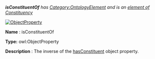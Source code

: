 ___isConstituentOf__ 
 has
 [Category:OntologyElement](../../Category/OntologyElement "Category:OntologyElement") 
 and is an
 [element of](../../Property/ElementOf "Property:ElementOf") 
[Constituency](../../Submissions/Constituency "Submissions:Constituency")_




  





[![ObjectProperty](../../images/thumb/c/c3/ObjectProperty.gif/45px-ObjectProperty.gif)](../../Image/ObjectProperty.gif "ObjectProperty")


__Name__ 
 : isConstituentOf
 



__Type:__ 
 owl:ObjectProperty
 



__Description__ 
 : The inverse of the
 [hasConstituent](../../Submissions/Constituency/hasConstituent "Submissions:Constituency/hasConstituent") 
 object property.